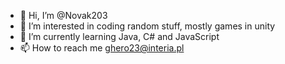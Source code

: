 - 👋 Hi, I’m @Novak203
- 👀 I’m interested in coding random stuff, mostly games in unity
- 🌱 I’m currently learning Java, C# and JavaScript
- 📫 How to reach me ghero23@interia.pl

<!---
Novak203/Novak203 is a ✨ special ✨ repository because its `README.md` (this file) appears on your GitHub profile.
You can click the Preview link to take a look at your changes.
--->
